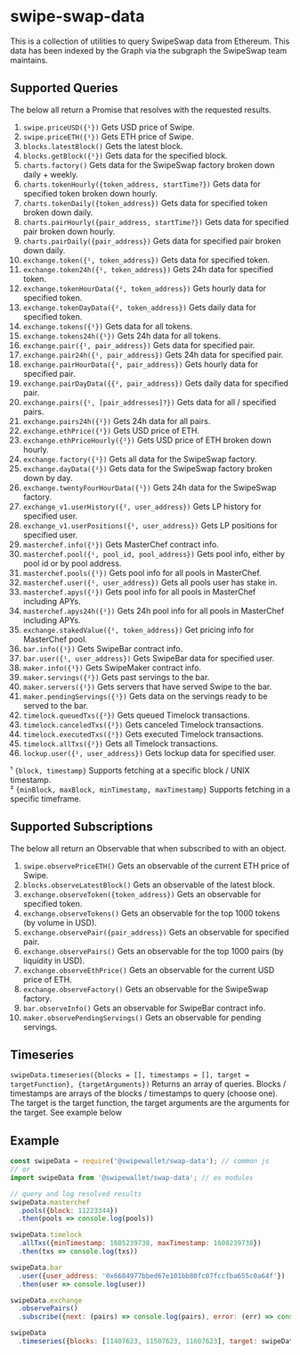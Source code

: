 # swipe-swap-data

This is a collection of utilities to query SwipeSwap data from Ethereum. This
data has been indexed by the Graph via the subgraph the SwipeSwap team maintains.

## Supported Queries

The below all return a Promise that resolves with the requested results.

1. `swipe.priceUSD({¹})` Gets USD price of Swipe.
2. `swipe.priceETH({¹})` Gets ETH price of Swipe.
3. `blocks.latestBlock()` Gets the latest block.
4. `blocks.getBlock({¹})` Gets data for the specified block.
5. `charts.factory()` Gets data for the SwipeSwap factory broken down daily + weekly.
6. `charts.tokenHourly({token_address, startTime?})` Gets data for specified token broken down hourly.
7. `charts.tokenDaily({token_address})` Gets data for specified token broken down daily.
8. `charts.pairHourly({pair_address, startTime?})` Gets data for specified pair broken down hourly.
9. `charts.pairDaily({pair_address})` Gets data for specified pair broken down daily.
10. `exchange.token({¹, token_address})` Gets data for specified token.
11. `exchange.token24h({¹, token_address})` Gets 24h data for specified token.
12. `exchange.tokenHourData({², token_address})` Gets hourly data for specified token.
13. `exchange.tokenDayData({², token_address})` Gets daily data for specified token.
14. `exchange.tokens({¹})` Gets data for all tokens.
15. `exchange.tokens24h({¹})` Gets 24h data for all tokens.
16. `exchange.pair({¹, pair_address})` Gets data for specified pair.
17. `exchange.pair24h({¹, pair_address})` Gets 24h data for specified pair.
18. `exchange.pairHourData({², pair_address})` Gets hourly data for specified pair.
19. `exchange.pairDayData({{², pair_address})` Gets daily data for specified pair.
20. `exchange.pairs({¹, [pair_addresses]?})` Gets data for all / specified pairs.
21. `exchange.pairs24h({¹})` Gets 24h data for all pairs.
22. `exchange.ethPrice({¹})` Gets USD price of ETH.
23. `exchange.ethPriceHourly({²})` Gets USD price of ETH broken down hourly.
24. `exchange.factory({¹})` Gets all data for the SwipeSwap factory.
25. `exchange.dayData({²})` Gets data for the SwipeSwap factory broken down by day.
26. `exchange.twentyFourHourData({¹})` Gets 24h data for the SwipeSwap factory.
27. `exchange_v1.userHistory({², user_address})` Gets LP history for specified user.
28. `exchange_v1.userPositions({¹, user_address})` Gets LP positions for specified user.
29. `masterchef.info({¹})` Gets MasterChef contract info.
30. `masterchef.pool({¹, pool_id, pool_address})` Gets pool info, either by pool id or by pool address.
31. `masterchef.pools({¹})` Gets pool info for all pools in MasterChef.
32. `masterchef.user({¹, user_address})` Gets all pools user has stake in.
33. `masterchef.apys({¹})` Gets pool info for all pools in MasterChef including APYs.
34. `masterchef.apys24h({¹})` Gets 24h pool info for all pools in MasterChef including APYs.
35. `exchange.stakedValue({¹, token_address})` Get pricing info for MasterChef pool.
36. `bar.info({¹})` Gets SwipeBar contract info.
37. `bar.user({¹, user_address})` Gets SwipeBar data for specified user.
38. `maker.info({¹})` Gets SwipeMaker contract info.
39. `maker.servings({²})` Gets past servings to the bar.
40. `maker.servers({¹})` Gets servers that have served Swipe to the bar.
41. `maker.pendingServings({¹})` Gets data on the servings ready to be served to the bar.
42. `timelock.queuedTxs({²})` Gets queued Timelock transactions.
43. `timelock.canceledTxs({²})` Gets canceled Timelock transactions.
44. `timelock.executedTxs({²})` Gets executed Timelock transactions.
45. `timelock.allTxs({²})` Gets all Timelock transactions.
46. `lockup.user({¹, user_address})` Gets lockup data for specified user.

¹ `{block, timestamp}` Supports fetching at a specific block / UNIX timestamp.    
² `{minBlock, maxBlock, minTimestamp, maxTimestamp}` Supports fetching in a specific timeframe.

## Supported Subscriptions
The below all return an Observable that when subscribed to with an object.

1. `swipe.observePriceETH()` Gets an observable of the current ETH price of Swipe.
2. `blocks.observeLatestBlock()` Gets an observable of the latest block.
3. `exchange.observeToken({token_address})` Gets an observable for specified token.
4. `exchange.observeTokens()` Gets an observable for the top 1000 tokens (by volume in USD).
5. `exchange.observePair({pair_address})` Gets an observable for specified pair.
6. `exchange.observePairs()` Gets an observable for the top 1000 pairs (by liquidity in USD).
7. `exchange.observeEthPrice()` Gets an observable for the current USD price of ETH.
8. `exchange.observeFactory()` Gets an observable for the SwipeSwap factory.
9. `bar.observeInfo()` Gets an observable for SwipeBar contract info.
10. `maker.observePendingServings()` Gets an observable for pending servings.

## Timeseries

`swipeData.timeseries({blocks = [], timestamps = [], target = targetFunction}, {targetArguments})` Returns an array of queries. Blocks / timestamps are arrays of the blocks / timestamps to query (choose one). The target is the target function, the target arguments are the arguments for the target. See example below

## Example

```javascript
const swipeData = require('@swipewallet/swap-data'); // common js
// or
import swipeData from '@swipewallet/swap-data'; // es modules

// query and log resolved results
swipeData.masterchef
  .pools({block: 11223344})
  .then(pools => console.log(pools))

swipeData.timelock
  .allTxs({minTimestamp: 1605239738, maxTimestamp: 1608239738})
  .then(txs => console.log(txs))

swipeData.bar
  .user({user_address: '0x6684977bbed67e101bb80fc07fccfba655c0a64f'})
  .then(user => console.log(user))

swipeData.exchange
  .observePairs()
  .subscribe({next: (pairs) => console.log(pairs), error: (err) => console.log(err)})

swipeData
  .timeseries({blocks: [11407623, 11507623, 11607623], target: swipeData.exchange.pair}, {pair_address: "0x795065dCc9f64b5614C407a6EFDC400DA6221FB0"})
```
